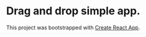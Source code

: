 # Drag and drop simple app.

This project was bootstrapped with [Create React App](https://github.com/facebook/create-react-app).